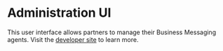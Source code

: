 # Administration UI

This user interface allows partners to manage their Business Messaging agents. Visit the [developer site](https://developers.google.com/business-communications/business-messages) to learn more.
